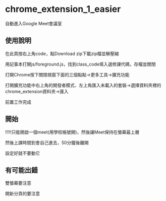 # chrome_extension_1_easier
自動進入Google Meet會議室

## 使用說明
在此頁按右上角code，點Download zip下載zip檔並解壓縮

用記事本打開js/foreground.js，找到class_code填入選修課代碼，存檔並關閉

打開Chrome按下關閉視窗下面的三個點點->更多工具->擴充功能

打開擴充功能中右上角的開發者模式、左上角匯入未載入的套裝->選擇資料夾裡的chrome_extension資料夾->匯入

前置工作完成

## 開始
!!!!!只能開啟一個meet(用學校帳號開)，然後讓Meet保持在螢幕最上層

然後上課時間到會自己進去，50分鐘後離開

設定好就不要動它

## 有可能出錯
雙螢幕要注意

開新分頁的要注意
